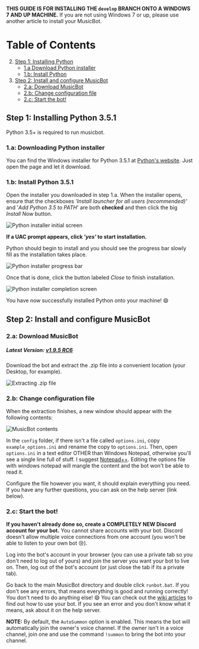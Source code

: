 **THIS GUIDE IS FOR INSTALLING THE `develop` BRANCH ONTO A WINDOWS 7 AND UP MACHINE.** If you are not using Windows 7 or up, please use another article to install your MusicBot.

# Table of Contents

2. [Step 1: Installing Python](#step-1-installing-python-351)
    - [1.a Download Python installer](#1a-downloading-python-installer)
    - [1.b: Install Python](#1b-install-python-351)
3. [Step 2: Install and configure MusicBot](#step-2-install-and-configure-musicbot)
    - [2.a: Download MusicBot](#2a-download-musicbot)
    - [2.b: Change configuration file](#2b-change-configuration-file)
    - [2.c: Start the bot!](#2c-start-the-bot)

## Step 1: Installing Python 3.5.1

Python 3.5+ is required to run musicbot.

### 1.a: Downloading Python installer

You can find the Windows installer for Python 3.5.1 at [Python's website](https://www.python.org/ftp/python/3.5.1/python-3.5.1.exe "Download Python 3.5.1 for windows"). Just open the page and let it download.

### 1.b: Install Python 3.5.1

Open the installer you downloaded in step 1.a. When the installer opens, ensure that the checkboxes *'Install launcher for all users (recommended)'* and '*Add Python 3.5 to PATH*' are both **checked** and then click the big *Install Now* button.

![Python installer initial screen](http://i.imgur.com/48qmRJ0.png)

**If a UAC prompt appears, click *'yes'* to start installation.**

Python should begin to install and you should see the progress bar slowly fill as the installation takes place.

![Python installer progress bar](http://i.imgur.com/bSUIO10.png)

Once that is done, click the button labeled *Close* to finish installation.

![Python installer completion screen](http://i.imgur.com/zb9s0gA.png)

You have now successfully installed Python onto your machine! :smile:

## Step 2: Install and configure MusicBot

### 2.a: Download MusicBot

##### Latest Version: [v1.9.5 RC6](https://github.com/SexualRhinoceros/MusicBot/releases/tag/v1.9.5rc6)

Download the bot and extract the .zip file into a convenient location (your Desktop, for example).

![Extracting .zip file](http://i.imgur.com/PDTvnEu.png)

### 2.b: Change configuration file

When the extraction finishes, a new window should appear with the following contents:

![MusicBot contents](http://i.imgur.com/Tm0NEoW.png)

In the `config` folder, if there isn't a file called `options.ini`, copy `example_options.ini` and rename the copy to `options.ini`.  Then, open `options.ini` in a text editor OTHER than Windows Notepad, otherwise you'll see a single line full of stuff. I suggest [Notepad++](https://notepad-plus-plus.org "Notepad++").  Editing the options file with windows notepad will mangle the content and the bot won't be able to read it.

Configure the file however you want, it should explain everything you need.  If you have any further questions, you can ask on the help server (link below).

### 2.c: Start the bot!

**If you haven't already done so, create a COMPLETELY NEW Discord account for your bot.** You cannot share accounts with your bot.  Discord doesn't allow multiple voice connections from one account (you won't be able to listen to your own bot :cry:).

Log into the bot's account in your browser (you can use a private tab so you don't need to log out of yours) and join the server you want your bot to live on. Then, log out of the bot's account (or just close the tab if its a private tab).

Go back to the main MusicBot directory and double click `runbot.bat`. If you don't see any errors, that means everything is good and running correctly! You don't need to do anything else! :smile: You can check out the [wiki articles](https://github.com/SexualRhinoceros/MusicBot/wiki/Commands-list "Commands list") to find out how to use your bot.  If you see an error and you don't know what it means, ask about it on the help server.

**NOTE:** By default, the `AutoSummon` option is enabled.  This means the bot will automatically join the owner's voice channel. If the owner isn't in a voice channel, join one and use the command `!summon` to bring the bot into your channel.
